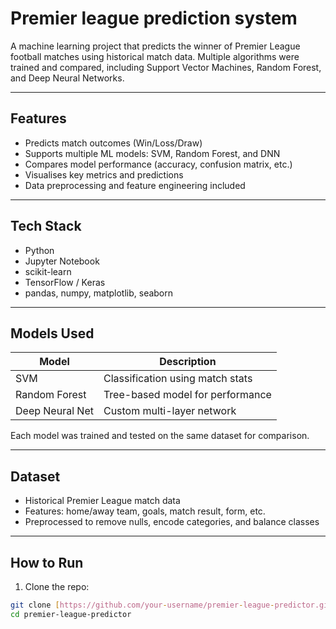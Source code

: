 # Premier league prediction system

A machine learning project that predicts the winner of Premier League football matches using historical match data. Multiple algorithms were trained and compared, including Support Vector Machines, Random Forest, and Deep Neural Networks.

---

##  Features

- Predicts match outcomes (Win/Loss/Draw)
- Supports multiple ML models: SVM, Random Forest, and DNN
- Compares model performance (accuracy, confusion matrix, etc.)
- Visualises key metrics and predictions
- Data preprocessing and feature engineering included

---

##  Tech Stack

- Python
- Jupyter Notebook
- scikit-learn
- TensorFlow / Keras
- pandas, numpy, matplotlib, seaborn

---

##  Models Used

| Model              | Description                         |
|-------------------|-------------------------------------|
| SVM               | Classification using match stats    |
| Random Forest     | Tree-based model for performance    |
| Deep Neural Net   | Custom multi-layer network          |

Each model was trained and tested on the same dataset for comparison.

---

##  Dataset

- Historical Premier League match data
- Features: home/away team, goals, match result, form, etc.
- Preprocessed to remove nulls, encode categories, and balance classes

---

##  How to Run

1. Clone the repo:
```bash
git clone [https://github.com/your-username/premier-league-predictor.git](https://github.com/maik122/premier-league-predictions.git)
cd premier-league-predictor
